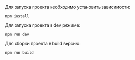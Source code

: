 Для запуска проекта необходимо установить зависимости:

```sh
npm install
```

Для запуска проекта в dev режиме:

```sh
npm run dev
```

Для сборки проекта в build версию:

```sh
npm run build
```
